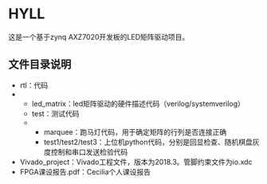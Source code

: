 # HYLL

这是一个基于zynq AXZ7020开发板的LED矩阵驱动项目。

## 文件目录说明

- rtl：代码
- - led_matrix：led矩阵驱动的硬件描述代码（verilog/systemverilog）
  - test：测试代码
  - - marquee：跑马灯代码，用于确定矩阵的行列是否连接正确
    - test1/test2/test3：上位机python代码，分别是回显检查、随机棋盘灰度控制和串口发送检验代码
- Vivado_project：Vivado工程文件，版本为2018.3。管脚约束文件为io.xdc
- FPGA课设报告.pdf：Cecilia个人课设报告
